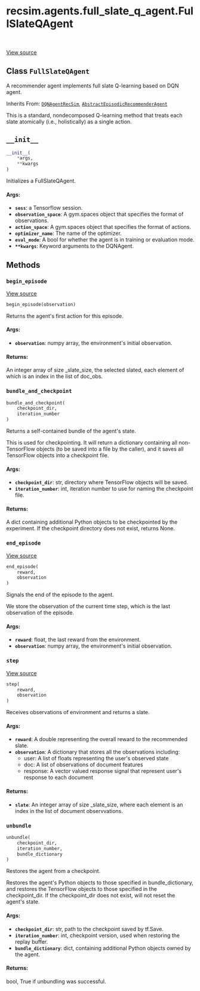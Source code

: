 <div itemscope itemtype="http://developers.google.com/ReferenceObject">
<meta itemprop="name" content="recsim.agents.full_slate_q_agent.FullSlateQAgent" />
<meta itemprop="path" content="Stable" />
<meta itemprop="property" content="__init__"/>
<meta itemprop="property" content="begin_episode"/>
<meta itemprop="property" content="bundle_and_checkpoint"/>
<meta itemprop="property" content="end_episode"/>
<meta itemprop="property" content="step"/>
<meta itemprop="property" content="unbundle"/>
</div>

# recsim.agents.full_slate_q_agent.FullSlateQAgent

<table class="tfo-notebook-buttons tfo-api" align="left">
</table>

<a target="_blank" href="https://github.com/google-research/recsim/recsim/agents/full_slate_q_agent.py">View
source</a>

## Class `FullSlateQAgent`

A recommender agent implements full slate Q-learning based on DQN agent.

Inherits From:
[`DQNAgentRecSim`](../../../recsim/agents/dopamine/dqn_agent/DQNAgentRecSim.md),
[`AbstractEpisodicRecommenderAgent`](../../../recsim/agent/AbstractEpisodicRecommenderAgent.md)

<!-- Placeholder for "Used in" -->

This is a standard, nondecomposed Q-learning method that treats each slate
atomically (i.e., holistically) as a single action.

<h2 id="__init__"><code>__init__</code></h2>

```python
__init__(
    *args,
    **kwargs
)
```

Initializes a FullSlateQAgent.

#### Args:

*   <b>`sess`</b>: a Tensorflow session.
*   <b>`observation_space`</b>: A gym.spaces object that specifies the format of
    observations.
*   <b>`action_space`</b>: A gym.spaces object that specifies the format of
    actions.
*   <b>`optimizer_name`</b>: The name of the optimizer.
*   <b>`eval_mode`</b>: A bool for whether the agent is in training or
    evaluation mode.
*   <b>`**kwargs`</b>: Keyword arguments to the DQNAgent.

## Methods

<h3 id="begin_episode"><code>begin_episode</code></h3>

<a target="_blank" href="https://github.com/google-research/recsim/recsim/agents/full_slate_q_agent.py">View
source</a>

```python
begin_episode(observation)
```

Returns the agent's first action for this episode.

#### Args:

*   <b>`observation`</b>: numpy array, the environment's initial observation.

#### Returns:

An integer array of size _slate_size, the selected slated, each element of which
is an index in the list of doc_obs.

<h3 id="bundle_and_checkpoint"><code>bundle_and_checkpoint</code></h3>

```python
bundle_and_checkpoint(
    checkpoint_dir,
    iteration_number
)
```

Returns a self-contained bundle of the agent's state.

This is used for checkpointing. It will return a dictionary containing all
non-TensorFlow objects (to be saved into a file by the caller), and it saves all
TensorFlow objects into a checkpoint file.

#### Args:

*   <b>`checkpoint_dir`</b>: str, directory where TensorFlow objects will be
    saved.
*   <b>`iteration_number`</b>: int, iteration number to use for naming the
    checkpoint file.

#### Returns:

A dict containing additional Python objects to be checkpointed by the
experiment. If the checkpoint directory does not exist, returns None.

<h3 id="end_episode"><code>end_episode</code></h3>

<a target="_blank" href="https://github.com/google-research/recsim/recsim/agents/full_slate_q_agent.py">View
source</a>

```python
end_episode(
    reward,
    observation
)
```

Signals the end of the episode to the agent.

We store the observation of the current time step, which is the last observation
of the episode.

#### Args:

*   <b>`reward`</b>: float, the last reward from the environment.
*   <b>`observation`</b>: numpy array, the environment's initial observation.

<h3 id="step"><code>step</code></h3>

<a target="_blank" href="https://github.com/google-research/recsim/recsim/agents/full_slate_q_agent.py">View
source</a>

```python
step(
    reward,
    observation
)
```

Receives observations of environment and returns a slate.

#### Args:

*   <b>`reward`</b>: A double representing the overall reward to the recommended
    slate.
*   <b>`observation`</b>: A dictionary that stores all the observations
    including:
    -   user: A list of floats representing the user's observed state
    -   doc: A list of observations of document features
    -   response: A vector valued response signal that represent user's response
        to each document

#### Returns:

*   <b>`slate`</b>: An integer array of size _slate_size, where each element is
    an index in the list of document observvations.

<h3 id="unbundle"><code>unbundle</code></h3>

```python
unbundle(
    checkpoint_dir,
    iteration_number,
    bundle_dictionary
)
```

Restores the agent from a checkpoint.

Restores the agent's Python objects to those specified in bundle_dictionary, and
restores the TensorFlow objects to those specified in the checkpoint_dir. If the
checkpoint_dir does not exist, will not reset the agent's state.

#### Args:

*   <b>`checkpoint_dir`</b>: str, path to the checkpoint saved by tf.Save.
*   <b>`iteration_number`</b>: int, checkpoint version, used when restoring the
    replay buffer.
*   <b>`bundle_dictionary`</b>: dict, containing additional Python objects owned
    by the agent.

#### Returns:

bool, True if unbundling was successful.
